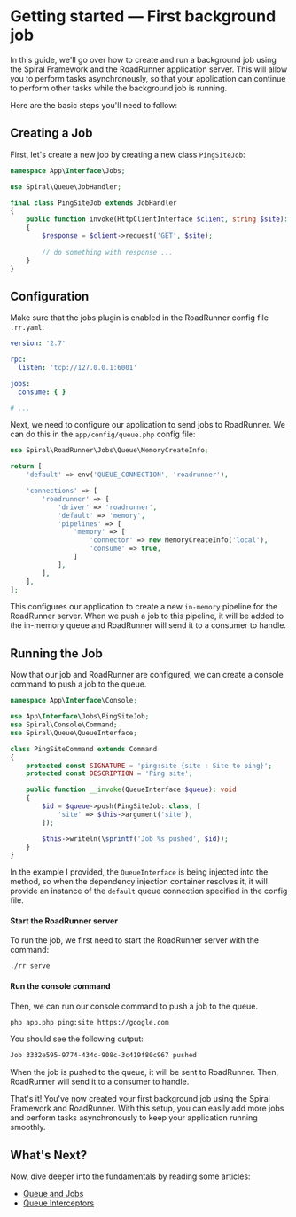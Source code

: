 # Getting started — First background job

In this guide, we'll go over how to create and run a background job using the Spiral Framework and the RoadRunner
application server. This will allow you to perform tasks asynchronously, so that your application can continue to
perform other tasks while the background job is running.

Here are the basic steps you'll need to follow:

## Creating a Job

First, let's create a new job by creating a new class `PingSiteJob`:

```php
namespace App\Interface\Jobs;

use Spiral\Queue\JobHandler;

final class PingSiteJob extends JobHandler
{
    public function invoke(HttpClientInterface $client, string $site): void
    {
        $response = $client->request('GET', $site);
        
        // do something with response ...
    }
}
```

## Configuration

Make sure that the jobs plugin is enabled in the RoadRunner config file `.rr.yaml`:

```yaml
version: '2.7'

rpc:
  listen: 'tcp://127.0.0.1:6001'

jobs:
  consume: { }

# ...
```

Next, we need to configure our application to send jobs to RoadRunner. We can do this in the `app/config/queue.php`
config file:

```php
use Spiral\RoadRunner\Jobs\Queue\MemoryCreateInfo;

return [
    'default' => env('QUEUE_CONNECTION', 'roadrunner'),

    'connections' => [
        'roadrunner' => [
            'driver' => 'roadrunner',
            'default' => 'memory',
            'pipelines' => [
                'memory' => [
                    'connector' => new MemoryCreateInfo('local'),
                    'consume' => true,
                ]
            ],
        ],
    ],
];
```

This configures our application to create a new `in-memory` pipeline for the RoadRunner server. When we push a job to
this pipeline, it will be added to the in-memory queue and RoadRunner will send it to a consumer to handle.

## Running the Job

Now that our job and RoadRunner are configured, we can create a console command to push a job to the queue.

```php
namespace App\Interface\Console;

use App\Interface\Jobs\PingSiteJob;
use Spiral\Console\Command;
use Spiral\Queue\QueueInterface;

class PingSiteCommand extends Command
{
    protected const SIGNATURE = 'ping:site {site : Site to ping}';
    protected const DESCRIPTION = 'Ping site';

    public function __invoke(QueueInterface $queue): void
    {
        $id = $queue->push(PingSiteJob::class, [
            'site' => $this->argument('site'),
        ]);

        $this->writeln(\sprintf('Job %s pushed', $id));
    }
}
```

In the example I provided, the `QueueInterface` is being injected into the method, so when the dependency injection
container resolves it, it will provide an instance of the `default` queue connection specified in the config file.

#### Start the RoadRunner server

To run the job, we first need to start the RoadRunner server with the command:

```bash
./rr serve
```

#### Run the console command

Then, we can run our console command to push a job to the queue.

```bash
php app.php ping:site https://google.com
```

You should see the following output:

```bash
Job 3332e595-9774-434c-908c-3c419f80c967 pushed
```

When the job is pushed to the queue, it will be sent to RoadRunner. Then, RoadRunner will send it to a consumer to
handle.

That's it! You've now created your first background job using the Spiral Framework and RoadRunner. With this setup, you
can easily add more jobs and perform tasks asynchronously to keep your application running smoothly.

## What's Next?

Now, dive deeper into the fundamentals by reading some articles:

* [Queue and Jobs](../queue/configuration.md)
* [Queue Interceptors](../queue/interceptors.md)